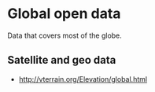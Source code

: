 # Global open data
Data that covers most of the globe.


## Satellite and geo data
- http://vterrain.org/Elevation/global.html
